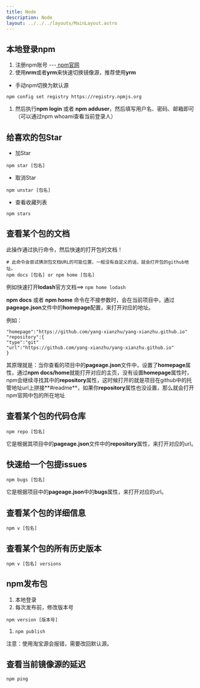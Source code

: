 ```yaml
---
title: Node
description: Node
layout: ../../../layouts/MainLayout.astro
---
```


## 本地登录npm

1. 注册npm账号 ---[ npm官网](https://www.npmjs.com/)
2. 使用**nrm**或者**yrm**来快速切换镜像源，推荐使用**yrm**

- 手动npm切换为默认源

```shell
npm config set registry https://registry.npmjs.org
```

1. 然后执行**npm login** 或者 **npm adduser**，然后填写用户名、密码、邮箱即可（可以通过npm whoami查看当前登录人）

## 给喜欢的包Star

- 加Star

```shell
npm star [包名]
```

- 取消Star

```shell
npm unstar [包名]
```

- 查看收藏列表

```shell
npm stars
```

## 查看某个包的文档

此操作通过执行命令，然后快速的打开包的文档！

```shell
# 此命令会尝试猜测包文档URL的可能位置，一般没有自定义的话，就会打开包的github地址。
npm docs [包名] or npm home [包名]
```

例如快速打开**lodash**官方文档==> `npm home lodash`

**npm docs** 或者 **npm home** 命令在不接参数时，会在当前项目中，通过**pageage.json**文件中的**homepage**配置，来打开对应的地址。

例如：

```shell
"homepage":"https://github.com/yang-xianzhu/yang-xianzhu.github.io"
"repository":{
"type":"git"
"url":"https://github.com/yang-xianzhu/yang-xianzhu.github.io"
}
```

其原理就是：当你查看的项目中的**pageage.json**文件中，设置了**homepage**属性，通过**npm docs/home**就能打开对应的主页，没有设置**homepage**属性时，npm会继续寻找其中的**repository**属性，这时候打开的就是项目在github中的托管地址url上拼接**#readme**，如果你**repository**属性也没设置，那么就会打开npm官网中包的所在地址

## 查看某个包的代码仓库

```shell
npm repo [包名]
```

它是根据其项目中的**pageage.json**文件中的**repository**属性，来打开对应的url。

## 快速给一个包提issues

```shell
npm bugs [包名]
```

它是根据项目中的**pageage.json**中的**bugs**属性，来打开对应的url。

## 查看某个包的详细信息

```shell
npm v [包名]
```

## 查看某个包的所有历史版本

```shell
npm v [包名] versions
```

## npm发布包

1. 本地登录
2. 每次发布前，修改版本号

```shell
npm version [版本号]
```

1. `npm publish`

注意：使用淘宝源会报错，需要改回默认源。

## 查看当前镜像源的延迟

```shell
npm ping
```

